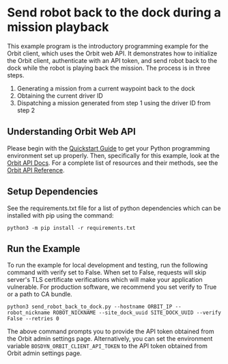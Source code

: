 <!--
Copyright (c) 2023 Boston Dynamics, Inc.  All rights reserved.

Downloading, reproducing, distributing or otherwise using the SDK Software
is subject to the terms and conditions of the Boston Dynamics Software
Development Kit License (20191101-BDSDK-SL).
-->

# Send robot back to the dock during a mission playback

This example program is the introductory programming example for the Orbit client, which uses the Orbit web API. It demonstrates how to initialize the Orbit client, authenticate with an API token, and send robot back to the dock while the robot is playing back the mission. The process is in three steps.

1. Generating a mission from a current waypoint back to the dock
2. Obtaining the current driver ID
3. Dispatching a mission generated from step 1 using the driver ID from step 2

## Understanding Orbit Web API

Please begin with the [Quickstart Guide](../../../../docs/python/quickstart.md) to get your Python programming environment set up properly. Then, specifically for this example, look at the [Orbit API Docs](../../../../docs/concepts/orbit/orbit_api.md). For a complete list of resources and their methods, see the <a href="../../../../docs/orbit/docs.html">Orbit API Reference</a>.

## Setup Dependencies

See the requirements.txt file for a list of python dependencies which can be installed with pip using the command:

```
python3 -m pip install -r requirements.txt
```

## Run the Example

To run the example for local development and testing, run the following command with verify set to False. When set to False, requests will skip server's TLS certificate verifications which will make your application vulnerable. For production software, we recommend you set verify to True or a path to CA bundle.

```
python3 send_robot_back_to_dock.py --hostname ORBIT_IP --robot_nickname ROBOT_NICKNAME --site_dock_uuid SITE_DOCK_UUID --verify False --retries 0
```

The above command prompts you to provide the API token obtained from the Orbit admin settings page. Alternatively, you can set the environment variable `BOSDYN_ORBIT_CLIENT_API_TOKEN` to the API token obtained from Orbit admin settings page.
